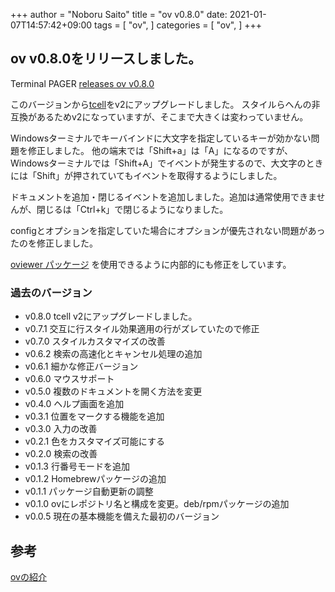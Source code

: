 +++
author = "Noboru Saito"
title = "ov v0.8.0"
date: 2021-01-07T14:57:42+09:00
tags = [
    "ov",
]
categories = [
    "ov",
]
+++

## ov v0.8.0をリリースしました。

Terminal PAGER [releases ov v0.8.0](https://github.com/noborus/ov/releases/tag/v0.8.0)

このバージョンから[tcell](https://github.com/gdamore/tcell)をv2にアップグレードしました。
スタイルらへんの非互換があるためv2になっていますが、そこまで大きくは変わっていません。

Windowsターミナルでキーバインドに大文字を指定しているキーが効かない問題を修正しました。
他の端末では「Shift+a」は「A」になるのですが、Windowsターミナルでは「Shift+A」でイベントが発生するので、大文字のときには「Shift」が押されていてもイベントを取得するようにしました。

ドキュメントを追加・閉じるイベントを追加しました。追加は通常使用できませんが、閉じるは「Ctrl+k」で閉じるようになりました。

configとオプションを指定していた場合にオプションが優先されない問題があったのを修正しました。

[oviewer パッケージ](https://pkg.go.dev/github.com/noborus/ov@v0.8.0/oviewer) を使用できるように内部的にも修正をしています。

### 過去のバージョン

* v0.8.0 tcell v2にアップグレードしました。
* v0.7.1 交互に行スタイル効果適用の行がズレていたので修正
* v0.7.0 スタイルカスタマイズの改善
* v0.6.2 検索の高速化とキャンセル処理の追加
* v0.6.1 細かな修正バージョン
* v0.6.0 マウスサポート
* v0.5.0 複数のドキュメントを開く方法を変更
* v0.4.0 ヘルプ画面を追加
* v0.3.1 位置をマークする機能を追加
* v0.3.0 入力の改善
* v0.2.1 色をカスタマイズ可能にする
* v0.2.0 検索の改善
* v0.1.3 行番号モードを追加
* v0.1.2 Homebrewパッケージの追加
* v0.1.1 パッケージ自動更新の調整
* v0.1.0 ovにレポジトリ名と構成を変更。deb/rpmパッケージの追加
* v0.0.5 現在の基本機能を備えた最初のバージョン

## 参考

[ovの紹介](../oviewer)
